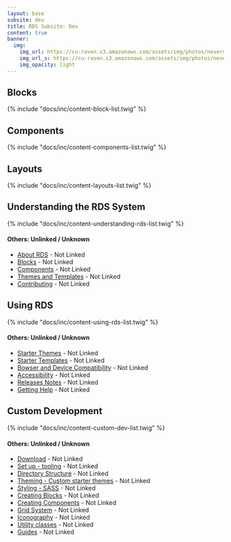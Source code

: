 ```yaml
---
layout: base
subsite: dev
title: RDS Subsite: Dev
content: true
banner:
  img:
    img_url: https://cu-raven.s3.amazonaws.com/assets/img/photos/nevermore.jpg
    img_url_s: https://cu-raven.s3.amazonaws.com/assets/img/photos/nevermore-s.jpg
    img_opacity: light
---
```


## Blocks

{% include "docs/inc/content-block-list.twig" %}

## Components

{% include "docs/inc/content-components-list.twig" %}

## Layouts

{% include "docs/inc/content-layouts-list.twig" %}

## Understanding the RDS System

{% include "docs/inc/content-understanding-rds-list.twig" %}

#### Others: Unlinked / Unknown

- [About RDS](#) - Not Linked
- [Blocks](#) - Not Linked
- [Components](#) - Not Linked
- [Themes and Templates](#) - Not Linked
- [Contributing](#) - Not Linked

## Using RDS

{% include "docs/inc/content-using-rds-list.twig" %}

#### Others: Unlinked / Unknown

- [Starter Themes](getting-started/#) - Not Linked
- [Starter Templates](getting-started/#) - Not Linked
- [Bowser and Device Compatibility](getting-started/#) - Not Linked
- [Accessibility](getting-started/accessibility/) - Not Linked
- [Releases Notes](getting-started/#) - Not Linked
- [Getting Help](getting-started/#) - Not Linked

## Custom Development

{% include "docs/inc/content-custom-dev-list.twig" %}

#### Others: Unlinked / Unknown

- [Download](custom-dev/#) - Not Linked
- [Set up - tooling](custom-dev/#) - Not Linked
- [Directory Structure](custom-dev/#) - Not Linked
- [Theming - Custom starter themes](custom-dev/#) - Not Linked
- [Styling - SASS](custom-dev/#) - Not Linked
- [Creating Blocks](custom-dev/#) - Not Linked
- [Creating Components](custom-dev/#) - Not Linked
- [Grid System](custom-dev/#) - Not Linked
- [Iconography](custom-dev/#) - Not Linked
- [Utility classes](custom-dev/#) - Not Linked
- [Guides](custom-dev/#) - Not Linked
